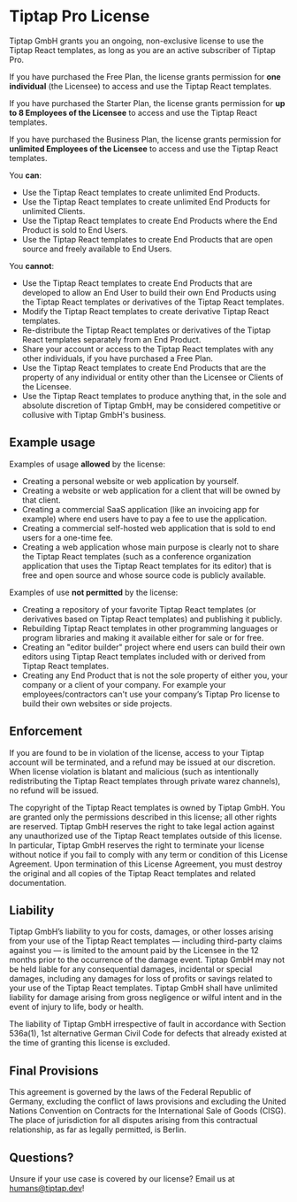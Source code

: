 # Tiptap Pro License

Tiptap GmbH grants you an ongoing, non-exclusive license to use the Tiptap React templates, as long as you are an active subscriber of Tiptap Pro.

If you have purchased the Free Plan, the license grants permission for **one individual** (the Licensee) to access and use the Tiptap React templates.

If you have purchased the Starter Plan, the license grants permission for **up to 8 Employees of the Licensee** to access and use the Tiptap React templates.

If you have purchased the Business Plan, the license grants permission for **unlimited Employees of the Licensee** to access and use the Tiptap React templates.

You **can**:

- Use the Tiptap React templates to create unlimited End Products.
- Use the Tiptap React templates to create unlimited End Products for unlimited Clients.
- Use the Tiptap React templates to create End Products where the End Product is sold to End Users.
- Use the Tiptap React templates to create End Products that are open source and freely available to End Users.

You **cannot**:

- Use the Tiptap React templates to create End Products that are developed to allow an End User to build their own End Products using the Tiptap React templates or derivatives of the Tiptap React templates.
- Modify the Tiptap React templates to create derivative Tiptap React templates.
- Re-distribute the Tiptap React templates or derivatives of the Tiptap React templates separately from an End Product.
- Share your account or access to the Tiptap React templates with any other individuals, if you have purchased a Free Plan.
- Use the Tiptap React templates to create End Products that are the property of any individual or entity other than the Licensee or Clients of the Licensee.
- Use the Tiptap React templates to produce anything that, in the sole and absolute discretion of Tiptap GmbH, may be considered competitive or collusive with Tiptap GmbH's business.

## Example usage

Examples of usage **allowed** by the license:

- Creating a personal website or web application by yourself.
- Creating a website or web application for a client that will be owned by that client.
- Creating a commercial SaaS application (like an invoicing app for example) where end users have to pay a fee to use the application.
- Creating a commercial self-hosted web application that is sold to end users for a one-time fee.
- Creating a web application whose main purpose is clearly not to share the Tiptap React templates (such as a conference organization application that uses the Tiptap React templates for its editor) that is free and open source and whose source code is publicly available.

Examples of use **not permitted** by the license:

- Creating a repository of your favorite Tiptap React templates (or derivatives based on Tiptap React templates) and publishing it publicly.
- Rebuilding Tiptap React templates in other programming languages or program libraries and making it available either for sale or for free.
- Creating an "editor builder" project where end users can build their own editors using Tiptap React templates included with or derived from Tiptap React templates.
- Creating any End Product that is not the sole property of either you, your company or a client of your company. For example your employees/contractors can't use your company’s Tiptap Pro license to build their own websites or side projects.

## Enforcement

If you are found to be in violation of the license, access to your Tiptap account will be terminated, and a refund may be issued at our discretion. When license violation is blatant and malicious (such as intentionally redistributing the Tiptap React templates through private warez channels), no refund will be issued.

The copyright of the Tiptap React templates is owned by Tiptap GmbH. You are granted only the permissions described in this license; all other rights are reserved. Tiptap GmbH reserves the right to take legal action against any unauthorized use of the Tiptap React templates outside of this license. In particular, Tiptap GmbH reserves the right to terminate your license without notice if you fail to comply with any term or condition of this License Agreement. Upon termination of this License Agreement, you must destroy the original and all copies of the Tiptap React templates and related documentation.

## Liability

Tiptap GmbH’s liability to you for costs, damages, or other losses arising from your use of the Tiptap React templates — including third-party claims against you — is limited to the amount paid by the Licensee in the 12 months prior to the occurrence of the damage event. Tiptap GmbH may not be held liable for any consequential damages, incidental or special damages, including any damages for loss of profits or savings related to your use of the Tiptap React templates. Tiptap GmbH shall have unlimited liability for damage arising from gross negligence or wilful intent and in the event of injury to life, body or health.

The liability of Tiptap GmbH irrespective of fault in accordance with Section 536a(1), 1st alternative German Civil Code for defects that already existed at the time of granting this license is excluded. 

## Final Provisions

This agreement is governed by the laws of the Federal Republic of Germany, excluding the conflict of laws provisions and excluding the United Nations Convention on Contracts for the International Sale of Goods (CISG). The place of jurisdiction for all disputes arising from this contractual relationship, as far as legally permitted, is Berlin.

## Questions?

Unsure if your use case is covered by our license? Email us at humans@tiptap.dev!
